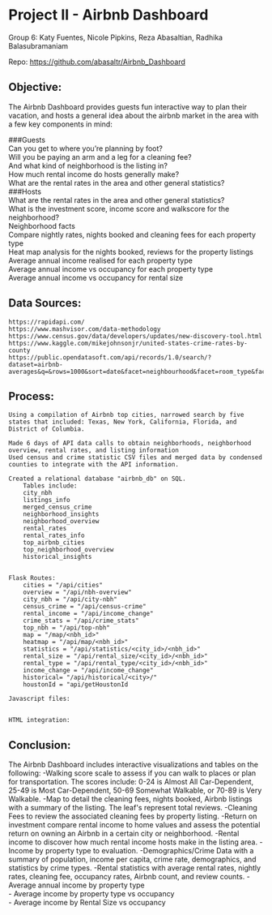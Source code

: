 # Project II - Airbnb Dashboard

Group 6:
Katy Fuentes, Nicole Pipkins, Reza Abasaltian, Radhika Balasubramaniam

Repo:
https://github.com/abasaltr/Airbnb_Dashboard 

## Objective:
The Airbnb Dashboard provides guests fun interactive way to plan their vacation, and hosts a general idea about the airbnb market in the area
with a few key components in mind: 

###Guests  
	Can you get to where you’re planning by foot?  
	Will you be paying an arm and a leg for a cleaning fee?  
	And what kind of neighborhood is the listing in?  
	How much rental income do hosts generally make?  
	What are the rental rates in the area and other general statistics?  
###Hosts  
        What are the rental rates in the area and other general statistics?  
	What is the investment score, income score and walkscore for the neighborhood?  
	Neighborhood facts  
	Compare nightly rates, nights booked and cleaning fees for each property type  
	Heat map analysis for the nights booked, reviews for the property listings  
	Average annual income realised for each property type  
	Average annual income vs occupancy for each property type  
	Average annual income vs occupancy for rental size  	


## Data Sources:
	https://rapidapi.com/ 
	https://www.mashvisor.com/data-methodology 
	https://www.census.gov/data/developers/updates/new-discovery-tool.html 
	https://www.kaggle.com/mikejohnsonjr/united-states-crime-rates-by-county
	https://public.opendatasoft.com/api/records/1.0/search/?dataset=airbnb-averages&q=&rows=1000&sort=date&facet=neighbourhood&facet=room_type&facet=number_of_rooms&facet=date&facet=location&refine.location=United+states
	


## Process:
	Using a compilation of Airbnb top cities, narrowed search by five states that included: Texas, New York, California, Florida, and District of Columbia. 
	
	Made 6 days of API data calls to obtain neighborhoods, neighborhood overview, rental rates, and listing information 
	Used census and crime statistic CSV files and merged data by condensed counties to integrate with the API information.
	
	Created a relational database "airbnb_db" on SQL.
		Tables include:
		city_nbh
		listings_info
		merged_census_crime
		neighborhood_insights
		neighborhood_overview
		rental_rates
		rental_rates_info
		top_airbnb_cities
		top_neighborhood_overview
		historical_insights
			
	
	Flask Routes:
		cities = "/api/cities"
		overview = "/api/nbh-overview"
		city_nbh = "/api/city-nbh"
		census_crime = "/api/census-crime"
		rental_income = "/api/income_change"
		crime_stats = "/api/crime_stats"
		top_nbh = "/api/top-nbh"
		map = "/map/<nbh_id>"
		heatmap = "/api/map/<nbh_id>"
		statistics = "/api/statistics/<city_id>/<nbh_id>"
		rental_size = "/api/rental_size/<city_id>/<nbh_id>"
		rental_type = "/api/rental_type/<city_id>/<nbh_id>"
		income_change = "/api/income_change"
		historical= "/api/historical/<city>/"
		houstonId = "api/getHoustonId
	
	Javascript files:


	HTML integration:


## Conclusion:
The Airbnb Dashboard includes interactive visualizations and tables on the following:
	-Walking score scale to assess if you can walk to places or plan for transportation. The scores include: 0-24 is Almost All Car-Dependent,
	25-49 is Most Car-Dependent, 50-69 Somewhat Walkable, or 70-89 is Very Walkable.
	-Map to detail the cleaning fees, nights booked, Airbnb listings with a summary of the listing. The leaf's represent total reviews.
	-Cleaning Fees to review the associated cleaning fees by property listing. 
	-Return on investment compare rental income to home values and assess the potential return on owning an Airbnb in a certain city or neighborhood.
	-Rental income to discover how much rental income hosts make in the listing area.
	-Income by property type to evaluation. 
	-Demographics/Crime Data with a summary of population, income per capita, crime rate, demographics, and statistics by crime types.
	-Rental statistics with average rental rates, nightly rates, cleaning fee, occupancy rates, Airbnb count, and review counts.
	- Average annual income by property type  
	- Average income by property type vs occupancy  
	- Average income by Rental Size vs occupancy  
	
	






